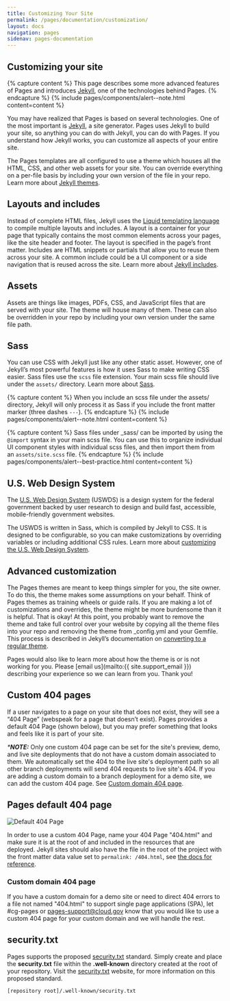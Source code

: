 ```yaml
---
title: Customizing Your Site
permalink: /pages/documentation/customization/
layout: docs
navigation: pages
sidenav: pages-documentation
---
```


## Customizing your site

{% capture content %}
This page describes some more advanced features of Pages and introduces
[Jekyll](https://jekyllrb.com/), one of the technologies behind Pages.
{% endcapture %}
{% include pages/components/alert--note.html content=content %}

You may have realized that Pages is based on several technologies. One of
the most important is [Jekyll](https://jekyllrb.com/), a site generator.
Pages uses Jekyll to build your site, so anything you can do with Jekyll,
you can do with Pages.  If you understand how Jekyll works, you can
customize all aspects of your entire site.

The Pages templates are all configured to use a theme which houses all the
HTML, CSS, and other web assets for your site. You can override everything on
a per-file basis by including your own version of the file in your repo. Learn
more about [Jekyll themes](https://jekyllrb.com/docs/themes/).


## Layouts and includes

Instead of complete HTML files, Jekyll uses the [Liquid templating
language](https://jekyllrb.com/docs/templates/) to compile multiple layouts and
includes. A layout is a container for your page that typically contains the most
common elements across your pages, like the site header and footer. The layout
is specified in the page’s front matter. Includes are HTML snippets or partials
that allow you to reuse them across your site. A common include could be a UI
component or a side navigation that is reused across the site. Learn more about
[Jekyll includes](https://jekyllrb.com/docs/includes/).


## Assets

Assets are things like images, PDFs, CSS, and JavaScript files that are served
with your site. The theme will house many of them. These can also be overridden
in your repo by including your own version under the same file path.


## Sass

You can use CSS with Jekyll just like any other static asset. However, one of
Jekyll’s most powerful features is how it uses Sass to make writing CSS easier.
Sass files use the `scss` file extension. Your main scss file should live under
the `assets/` directory. Learn more about [Sass](https://sass-lang.com/).

{% capture content %}
When you include an scss file under the assets/ directory, Jekyll will only
process it as Sass if you include the front matter marker (three dashes `---`).
{% endcapture %}
{% include pages/components/alert--note.html content=content %}

{% capture content %}
Sass files under \_sass/ can be imported by using the `@import` syntax in your
main scss file. You can use this to organize individual UI component styles with
individual scss files, and then import them from an `assets/site.scss` file.
{% endcapture %}
{% include pages/components/alert--best-practice.html content=content %}


## U.S. Web Design System

The [U.S. Web Design System](https://designsystem.digital.gov/) (USWDS) is
a design system for the federal government backed by user research to design and
build fast, accessible, mobile-friendly government websites.

The USWDS is written in Sass, which is compiled by Jekyll to CSS. It is designed
to be configurable, so you can make customizations by overriding variables or
including additional CSS rules. Learn more about [customizing the U.S. Web
Design System](https://designsystem.digital.gov/documentation/getting-started/developers/phase-three-customize/).


## Advanced customization

The Pages themes are meant to keep things simpler for you, the site owner.
To do this, the theme makes some assumptions on your behalf. Think of Pages
themes as training wheels or guide rails. If you are making a lot of
customizations and overrides, the theme might be more burdensome than it is
helpful. That is okay! At this point, you probably want to remove the theme and
take full control over your website by copying all the theme files into your
repo and removing the theme from \_config.yml and your Gemfile. This process is
described in Jekyll’s documentation on [converting to a regular theme](https://jekyllrb.com/docs/themes/#converting-gem-based-themes-to-regular-themes).

Pages would also like to learn more about how the theme is or is not
working for you. Please [email us](mailto:{{ site.support_email }}) describing
your experience so we can learn from you. Thank you!

## Custom 404 pages
If a user navigates to a page on your site that does not exist, they will see a “404 Page” (webspeak for a page that doesn’t exist). Pages provides a default 404 Page (shown below), but you may prefer something that looks and feels like it is part of your site.

_***NOTE:**_ Only one custom 404 page can be set for the site's preview, demo, and live site deployments that do not have a custom domain
associated to them. We automatically set the 404 to the live site's deployment path so all other branch deployments will send 404 requests to live site's 404. If you are adding a custom domain to a branch deployment for a demo site, we can add the custom 404 page. See [Custom domain 404 page](#custom-domain-404-page).

## Pages default 404 page
![Default 404 Page]({{site.baseurl}}/assets/images/pages/default-404.png)

In order to use a custom 404 Page, name your 404 Page "404.html" and make sure it is at the root of and included in the resources that are deployed. Jekyll sites should also have the file in the root of the project with the front matter data value set to `permalink: /404.html`, see [the docs for reference](https://jekyllrb.com/tutorials/custom-404-page/). 

### Custom domain 404 page
If you have a custom domain for a demo site or need to direct 404 errors to a file not named "404.html" to support single page applications (SPA), let #cg-pages or pages-support@cloud.gov know that you would like to use a custom 404 page for your custom domain and we will handle the rest.

## security.txt

Pages supports the proposed [security.txt](https://securitytxt.org/) standard.  Simply create and place the **security.txt** file within the **.well-known** directory created at the root of your repository.  Visit the [security.txt](https://securitytxt.org/) website, for more information on this proposed standard.
```
[repository root]/.well-known/security.txt
```
